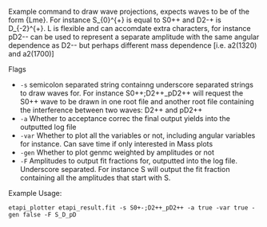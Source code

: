 Example command to draw wave projections, expects waves to be of the form {Lme}. For instance S_{0}^{+} is equal to S0++ and D2-+ is D_{-2}^{+}. L is flexible and can accomdate extra characters, for instance pD2-- can be used to represent a separate amplitude with the same angular dependence as D2-- but perhaps different mass dependence [i.e. a2(1320) and a2(1700)]

Flags
- `-s` semicolon separated string containng underscore separated strings to draw waves for. For instance S0++;D2++_pD2++ will request the S0++ wave to be drawn in one root file and another root file containing the interference between two waves: D2++ and pD2++
- `-a` Whether to acceptance correc the final output yields into the outputted log file
- `-var` Whether to plot all the variables or not, including angular variables for instance. Can save time if only interested in Mass plots
- `-gen` Whether to plot genmc weighted by amplitudes or not
- `-F` Amplitudes to output fit fractions for, outputted into the log file. Underscore separated. For instance S will output the fit fraction containing all the amplitudes that start with S.

Example Usage:

```
etapi_plotter etapi_result.fit -s S0+-;D2++_pD2++ -a true -var true -gen false -F S_D_pD
```


